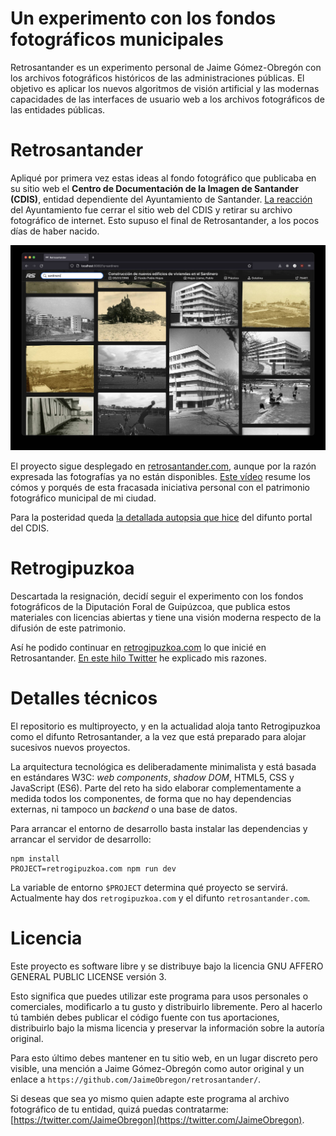 # Un experimento con los fondos fotográficos municipales

Retrosantander es un experimento personal de Jaime Gómez-Obregón con los archivos fotográficos históricos de las administraciones públicas. El objetivo es aplicar los nuevos algoritmos de visión artificial y las modernas capacidades de las interfaces de usuario web a los archivos fotográficos de las entidades públicas.

# Retrosantander

Apliqué por primera vez estas ideas al fondo fotográfico que publicaba en su sitio web el **Centro de Documentación de la Imagen de Santander (CDIS)**, entidad dependiente del Ayuntamiento de Santander. [La reacción](https://twitter.com/JaimeObregon/status/1523955161151983616) del Ayuntamiento fue cerrar el sitio web del CDIS y retirar su archivo fotográfico de internet. Esto supuso el final de Retrosantander, a los pocos días de haber nacido.

[![Retrosantander](/docs/assets/retrosantander.jpg)](https://retrosantander.com)

El proyecto sigue desplegado en [retrosantander.com](https://retrosantander.com), aunque por la razón expresada las fotografías ya no están disponibles. [Este vídeo](https://twitter.com/JaimeObregon/status/1523590262760505345) resume los cómos y porqués de esta fracasada iniciativa personal con el patrimonio fotográfico municipal de mi ciudad.

Para la posteridad queda [la detallada autopsia que hice](docs/cdis.md) del difunto portal del CDIS.

# Retrogipuzkoa

Descartada la resignación, decidí seguir el experimento con los fondos fotográficos de la Diputación Foral de Guipúzcoa, que publica estos materiales con licencias abiertas y tiene una visión moderna respecto de la difusión de este patrimonio.

Así he podido continuar en [retrogipuzkoa.com](https://retrogipuzkoa.com) lo que inicié en Retrosantander. [En este hilo Twitter](https://twitter.com/JaimeObregon/status/1524494203614543876) he explicado mis razones.

# Detalles técnicos

El repositorio es multiproyecto, y en la actualidad aloja tanto Retrogipuzkoa como el difunto Retrosantander, a la vez que está preparado para alojar sucesivos nuevos proyectos.

La arquitectura tecnológica es deliberadamente minimalista y está basada en estándares W3C: _web components_, _shadow DOM_, HTML5, CSS y JavaScript (ES6). Parte del reto ha sido elaborar complementamente a medida todos los componentes, de forma que no hay dependencias externas, ni tampoco un _backend_ o una base de datos.

Para arrancar el entorno de desarrollo basta instalar las dependencias y arrancar el servidor de desarrollo:

```console
npm install
PROJECT=retrogipuzkoa.com npm run dev
```

La variable de entorno `$PROJECT` determina qué proyecto se servirá. Actualmente hay dos `retrogipuzkoa.com` y el difunto `retrosantander.com`.

# Licencia

Este proyecto es software libre y se distribuye bajo la licencia GNU AFFERO GENERAL PUBLIC LICENSE versión 3.

Esto significa que puedes utilizar este programa para usos personales o comerciales, modificarlo a tu gusto y distribuirlo libremente. Pero al hacerlo tú también debes publicar el código fuente con tus aportaciones, distribuirlo bajo la misma licencia y preservar la información sobre la autoría original.

Para esto último debes mantener en tu sitio web, en un lugar discreto pero visible, una mención a Jaime Gómez-Obregón como autor original y un enlace a `https://github.com/JaimeObregon/retrosantander/`.

Si deseas que sea yo mismo quien adapte este programa al archivo fotográfico de tu entidad, quizá puedas contratarme: [https://twitter.com/JaimeObregon](https://twitter.com/JaimeObregon).
